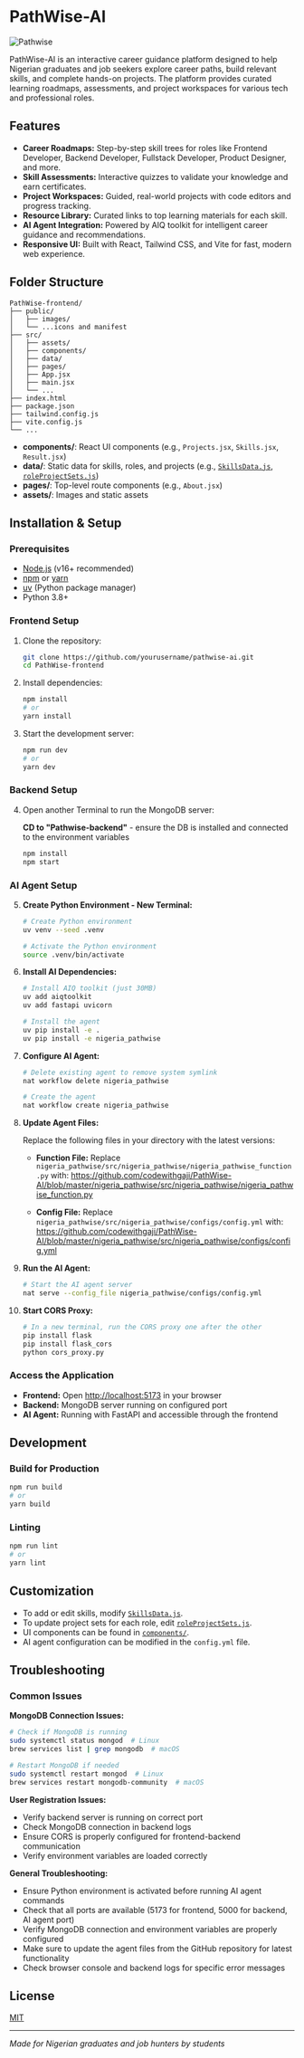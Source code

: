 # PathWise-AI

![Pathwise](Pathwise.png)

PathWise-AI is an interactive career guidance platform designed to help Nigerian graduates and job seekers explore career paths, build relevant skills, and complete hands-on projects. The platform provides curated learning roadmaps, assessments, and project workspaces for various tech and professional roles.

## Features

- **Career Roadmaps:** Step-by-step skill trees for roles like Frontend Developer, Backend Developer, Fullstack Developer, Product Designer, and more.
- **Skill Assessments:** Interactive quizzes to validate your knowledge and earn certificates.
- **Project Workspaces:** Guided, real-world projects with code editors and progress tracking.
- **Resource Library:** Curated links to top learning materials for each skill.
- **AI Agent Integration:** Powered by AIQ toolkit for intelligent career guidance and recommendations.
- **Responsive UI:** Built with React, Tailwind CSS, and Vite for fast, modern web experience.

## Folder Structure

```
PathWise-frontend/
├── public/
│   ├── images/
│   └── ...icons and manifest
├── src/
│   ├── assets/
│   ├── components/
│   ├── data/
│   ├── pages/
│   ├── App.jsx
│   ├── main.jsx
│   └── ...
├── index.html
├── package.json
├── tailwind.config.js
├── vite.config.js
└── ...
```

- **components/**: React UI components (e.g., `Projects.jsx`, `Skills.jsx`, `Result.jsx`)
- **data/**: Static data for skills, roles, and projects (e.g., [`SkillsData.js`](src/data/SkillsData.js), [`roleProjectSets.js`](src/data/roleProjectSets.js))
- **pages/**: Top-level route components (e.g., `About.jsx`)
- **assets/**: Images and static assets

## Installation & Setup

### Prerequisites

- [Node.js](https://nodejs.org/) (v16+ recommended)
- [npm](https://www.npmjs.com/) or [yarn](https://yarnpkg.com/)
- [uv](https://docs.astral.sh/uv/) (Python package manager)
- Python 3.8+

### Frontend Setup

1. Clone the repository:
   ```sh
   git clone https://github.com/yourusername/pathwise-ai.git
   cd PathWise-frontend
   ```

2. Install dependencies:
   ```sh
   npm install
   # or
   yarn install
   ```

3. Start the development server:
   ```sh
   npm run dev
   # or
   yarn dev
   ```

### Backend Setup

4. Open another Terminal to run the MongoDB server:

   **CD to "Pathwise-backend"** - ensure the DB is installed and connected to the environment variables
   ```sh
   npm install
   npm start
   ```

### AI Agent Setup

5. **Create Python Environment - New Terminal:**
   ```sh
   # Create Python environment
   uv venv --seed .venv

   # Activate the Python environment
   source .venv/bin/activate
   ```

6. **Install AI Dependencies:**
   ```sh
   # Install AIQ toolkit (just 30MB)
   uv add aiqtoolkit
   uv add fastapi uvicorn

   # Install the agent
   uv pip install -e .
   uv pip install -e nigeria_pathwise
   ```

7. **Configure AI Agent:**
   ```sh
   # Delete existing agent to remove system symlink
   nat workflow delete nigeria_pathwise

   # Create the agent
   nat workflow create nigeria_pathwise
   ```

8. **Update Agent Files:**

   Replace the following files in your directory with the latest versions:

   - **Function File:** Replace `nigeria_pathwise/src/nigeria_pathwise/nigeria_pathwise_function.py` with:
     https://github.com/codewithgaji/PathWise-AI/blob/master/nigeria_pathwise/src/nigeria_pathwise/nigeria_pathwise_function.py

   - **Config File:** Replace `nigeria_pathwise/src/nigeria_pathwise/configs/config.yml` with:
     https://github.com/codewithgaji/PathWise-AI/blob/master/nigeria_pathwise/src/nigeria_pathwise/configs/config.yml

9. **Run the AI Agent:**
   ```sh
   # Start the AI agent server
   nat serve --config_file nigeria_pathwise/configs/config.yml
   ```

10. **Start CORS Proxy:**
    ```sh
    # In a new terminal, run the CORS proxy one after the other
    pip install flask
    pip install flask_cors
    python cors_proxy.py
    ```

### Access the Application

- **Frontend:** Open [http://localhost:5173](http://localhost:5173) in your browser
- **Backend:** MongoDB server running on configured port
- **AI Agent:** Running with FastAPI and accessible through the frontend

## Development

### Build for Production

```sh
npm run build
# or
yarn build
```

### Linting

```sh
npm run lint
# or
yarn lint
```

## Customization

- To add or edit skills, modify [`SkillsData.js`](src/data/SkillsData.js).
- To update project sets for each role, edit [`roleProjectSets.js`](src/data/roleProjectSets.js).
- UI components can be found in [`components/`](src/components/).
- AI agent configuration can be modified in the `config.yml` file.

## Troubleshooting

### Common Issues

**MongoDB Connection Issues:**
```sh
# Check if MongoDB is running
sudo systemctl status mongod  # Linux
brew services list | grep mongodb  # macOS

# Restart MongoDB if needed
sudo systemctl restart mongod  # Linux
brew services restart mongodb-community  # macOS
```

**User Registration Issues:**
- Verify backend server is running on correct port
- Check MongoDB connection in backend logs
- Ensure CORS is properly configured for frontend-backend communication
- Verify environment variables are loaded correctly

**General Troubleshooting:**
- Ensure Python environment is activated before running AI agent commands
- Check that all ports are available (5173 for frontend, 5000 for backend, AI agent port)
- Verify MongoDB connection and environment variables are properly configured
- Make sure to update the agent files from the GitHub repository for latest functionality
- Check browser console and backend logs for specific error messages

## License

[MIT](LICENSE)

---
*Made for Nigerian graduates and job hunters by students*
